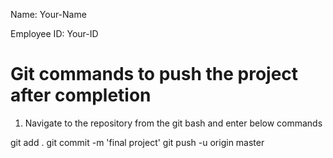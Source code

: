Name:  Your-Name

Employee ID:  Your-ID



Git commands to push the project after completion
=======================================
1. Navigate to the repository from the git bash and enter below commands

git add .
git commit -m 'final project'
git push -u origin master

